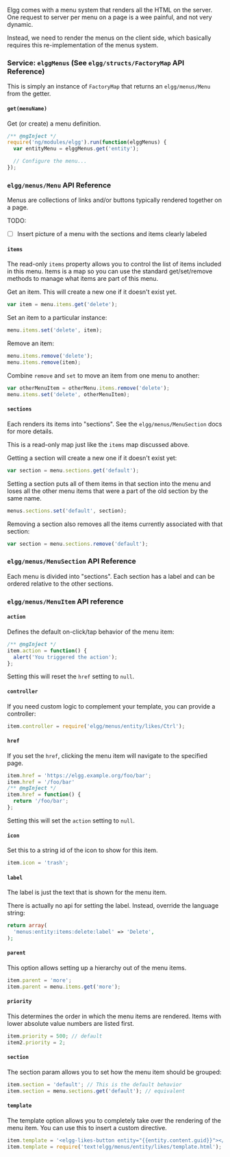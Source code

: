 Elgg comes with a menu system that renders all the HTML on the server.
One request to server per menu on a page is a wee painful, and not very dynamic.

Instead, we need to render the menus on the client side,
which basically requires this re-implementation of the menus system.

### Service: `elggMenus` (See `elgg/structs/FactoryMap` API Reference)
This is simply an instance of `FactoryMap`
that returns an `elgg/menus/Menu` from the getter.

#### `get(menuName)`
Get (or create) a menu definition.

```js
/** @ngInject */
require('ng/modules/elgg').run(function(elggMenus) {
  var entityMenu = elggMenus.get('entity');

  // Configure the menu...
});
```

### `elgg/menus/Menu` API Reference
Menus are collections of links and/or buttons typically rendered together on a page.

TODO:
 - [ ] Insert picture of a menu with the sections and items clearly labeled

#### `items`
The read-only `items` property allows you to control the list of items included in this menu. Items is a map so you can use the standard get/set/remove methods to manage what items are part of this menu. 

Get an item. This will create a new one if it doesn't exist yet.
```js
var item = menu.items.get('delete');
```

Set an item to a particular instance:
```js
menu.items.set('delete', item);
```

Remove an item:
```js
menu.items.remove('delete');
menu.items.remove(item);
```

Combine `remove` and `set` to move an item from one menu to another:
```js
var otherMenuItem = otherMenu.items.remove('delete');
menu.items.set('delete', otherMenuItem);
```

#### `sections`
Each renders its items into "sections". See the `elgg/menus/MenuSection` docs for more details.

This is a read-only map just like the `items` map discussed above.

Getting a section will create a new one if it doesn't exist yet:
```js
var section = menu.sections.get('default');
```

Setting a section puts all of them items in that section into the menu and loses all the other menu items that were a part of the old section by the same name.
```js
menus.sections.set('default', section);
```

Removing a section also removes all the items currently associated with that section:
```js
var section = menu.sections.remove('default');
```


### `elgg/menus/MenuSection` API Reference
Each menu is divided into "sections". Each section has a label and can be ordered relative to the other sections.


### `elgg/menus/MenuItem` API reference

#### `action`
Defines the default on-click/tap behavior of the menu item:

```js
/** @ngInject */
item.action = function() {
  alert('You triggered the action');
};
```

Setting this will reset the `href` setting to `null`.

#### `controller`
If you need custom logic to complement your template, you can provide a controller:
```js
item.controller = require('elgg/menus/entity/likes/Ctrl');
```

#### `href`
If you set the `href`, clicking the menu item will navigate to the specified page.
```js
item.href = 'https://elgg.example.org/foo/bar';
item.href = '/foo/bar'
/** @ngInject */
item.href = function() {
  return '/foo/bar';
};
```

Setting this will set the `action` setting to `null`.

#### `icon`
Set this to a string id of the icon to show for this item.

```js
item.icon = 'trash';
```

#### `label`
The label is just the text that is shown for the menu item.

There is actually no api for setting the label. Instead, override the language string:
```php
return array(
  'menus:entity:items:delete:label' => 'Delete',
);
```

#### `parent`
This option allows setting up a hierarchy out of the menu items.

```js
item.parent = 'more';
item.parent = menu.items.get('more');
```

#### `priority`
This determines the order in which the menu items are rendered. Items with lower absolute value numbers are listed first.

```js
item.priority = 500; // default
item2.priority = 2;
```

#### `section`
The section param allows you to set how the menu item should be grouped:
```js
item.section = 'default'; // This is the default behavior
item.section = menu.sections.get('default'); // equivalent
```

#### `template`
The template option allows you to completely take over the rendering of the menu item. You can use this to insert a custom directive.

```js
item.template = '<elgg-likes-button entity="{{entity.content.guid}}"></elgg-likes-button>';
item.template = require('text!elgg/menus/entity/likes/template.html');
```


